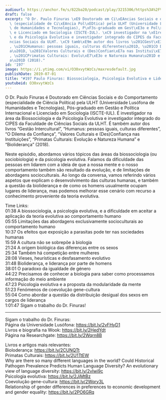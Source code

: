 ```yaml
---
audiourl: https://anchor.fm/s/822ba20/podcast/play/3215306/https%3A%2F%2Fd3ctxlq1ktw2nl.cloudfront.net%2Fproduction%2F2019-4-12%2F14623052-44100-2-dfcf8d5429eb.m4a
draft: false
excerpt: "O Dr. Paulo Finuras \xE9 Doutorado em Ci\xEAncias Sociais e do Comportamento\
  \ (especialidade de Ci\xEAncia Pol\xEDtica) pela ULHT (Universidade Lus\xF3fona\
  \ de Humanidades e Tecnologias), P\xF3s-graduado em Gest\xE3o e Pol\xEDtica Internacional\
  \ e Licenciado em Sociologia (ISCTE-IUL). \xC9 investigador na \xE1rea da Biossociologia\
  \ e da Psicologia Evolutiva e investigador integrado do CIPES da Faculdade de Ci\xEA\
  ncias Sociais da ULHT. \xC9 tamb\xE9m autor dos livros \u201CGest\xE3o Intercultural\u201D\
  , \u201CHumanus: pessoas iguais, culturas diferentes\u201D, \u201CO Dilema da Confian\xE7\
  a\u201D, \u201CValores Culturais e (Des)Confian\xE7a nas Institui\xE7\xF5es\u201D\
  , \u201CPrimatas Culturais: Evolu\xE7\xE3o e Natureza Humana\u201D e \u201CBiolideran\xE7\
  a\u201D (2018)."
id: '197'
image: https://i.ytimg.com/vi/O30xvytWzCs/maxresdefault.jpg
publishDate: 2019-07-01
title: "#197 Paulo Finuras: Biossociologia, Psicologia Evolutiva e Lideran\xE7a"
youtubeid: O30xvytWzCs
---
```

<div class="timelinks">

O Dr. Paulo Finuras é Doutorado em Ciências Sociais e do Comportamento (especialidade de Ciência Política) pela ULHT (Universidade Lusófona de Humanidades e Tecnologias), Pós-graduado em Gestão e Política Internacional e Licenciado em Sociologia (ISCTE-IUL). É investigador na área da Biossociologia e da Psicologia Evolutiva e investigador integrado do CIPES da Faculdade de Ciências Sociais da ULHT. É também autor dos livros “Gestão Intercultural”, “Humanus: pessoas iguais, culturas diferentes”, “O Dilema da Confiança”, “Valores Culturais e (Des)Confiança nas Instituições”, “Primatas Culturais: Evolução e Natureza Humana” e “Bioliderança” (2018).

Neste episódio, abordamos vários tópicos das áreas da biossociologia (ou sociobiologia) e da psicologia evolutiva. Falamos da dificuldade das pessoas em lidarem com a ideia de que a nossa mente e o nosso comportamento também são resultado da evolução, e de limitações de abordagens socioculturais. Ao longo da conversa, vamos referindo vários aspetos que explicam o desenvolvimento das culturas humanas, e também a questão da bioliderança e de como os homens usualmente ocupam lugares de liderança, mas podemos melhorar esse cenário com recurso a conhecimento proveniente da teoria evolutiva.

Time Links:  
<time>01:38</time> A biossociologia, a psicologia evolutiva, e a dificuldade em aceitar a aplicação da teoria evolutiva ao comportamento humano  
<time>05:55</time> Limitações das abordagens exclusivamente socioculturais ao comportamento humano                                                 
<time>10:37</time> Os efeitos que exposição a parasitas pode ter nas sociedades humanas                                               
<time>15:59</time> A cultura não se sobrepõe à biologia                                                  
<time>21:24</time> A origem biológica das diferenças entre os sexos                                               
<time>25:34</time> Também há competição entre mulheres                                                
<time>28:08</time> Vieses, heurísticas e desfasamento evolutivo  
<time>31:48</time> Bioliderança, e liderança por parte de homens  
<time>38:01</time> O paradoxo da igualdade de género  
<time>44:22</time> Precisamos de conhecer a biologia para saber como processamos informação do meio ambiente  
<time>47:23</time> Psicologia evolutiva e a proposta da modularidade da mente  
<time>51:23</time> Fenómenos de coevolução gene-cultura  
<time>55:04</time> Como abordar a questão da distribuição desigual dos sexos em cargos de liderança  
<time>1:01:47</time> Sigam o trabalho do Dr. Finuras!

---

Sigam o trabalho do Dr. Finuras:  
Página da Universidade Lusófona: https://bit.ly/2vFHyD1  
Livros e biografia na Wook: https://bit.ly/2HedYdt  
Página na Researchgate: https://bit.ly/2Wqrn8B

Livros e artigos mais relevantes:  
Bioloderança: https://bit.ly/2CUNQTt  
Primatas Culturais: https://bit.ly/2U1TtEW  
Why are there so many different languages in the world? Could Historical Pathogen Prevalence Predicts Human Language Diversity? An evolutionary view of language diversity: https://bit.ly/2vIwi9c  
Psicologia evolutiva: https://bit.ly/2JjMtBz  
Coevolução gene-cultura: https://bit.ly/2Wqry3L  
Relationship of gender differences in preferences to economic development and gender equality: https://bit.ly/2PO6GRq
</div>

